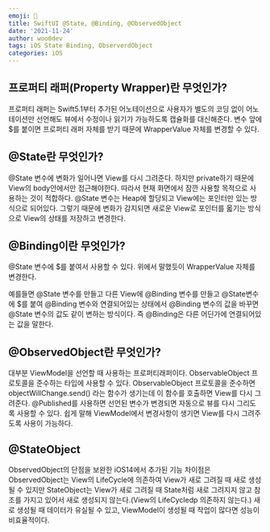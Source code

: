 ```yaml
---
emoji: 🐻
title: SwiftUI @State, @Binding, @ObservedObject
date: '2021-11-24'
author: woo0dev
tags: iOS State Binding, ObserverdObject
categories: iOS
---
```


## 프로퍼티 래퍼(Property Wrapper)란 무엇인가?
프로퍼티 래퍼는 Swift5.1부터 추가된 어노테이션으로 사용자가 별도의 코딩 없이 어노테이션만 선언해도 뷰에서 수정이나 읽기가 가능하도록 캡슐화를 대신해준다. 변수 앞에 $를 붙이면 프로퍼티 래퍼 자체를 받기 때문에 WrapperValue 자체를 변경할 수 있다.

## @State란 무엇인가?
@State 변수에 변화가 일어나면 View를 다시 그려준다. 하지만 private하기 때문에 View의 body안에서만 접근해야한다. 따라서 현재 화면에서 잠깐 사용할 목적으로 사용하는 것이 적합하다.
@State 변수는 Heap에 할당되고 View에는 포인터만 있는 방식으로 되어있다. 그렇기 때문에 변화가 감지되면 새로운 View로 포인터를 옯기는 방식으로 View의 상태를 저장하고 변경한다.

## @Binding이란 무엇인가?
@State 변수에 $를 붙여서 사용할 수 있다. 위에서 말했듯이 WrapperValue 자체를 변경한다.

예를들면 @State 변수를 만들고 다른 View에 @Binding 변수를 만들고 @State변수에 $를 붙여 @Binding 변수와 연결되어있는 상태에서 @Binding 변수의 값을 바꾸면 @State 변수의 값도 같이 변하는 방식이다. 즉 @Binding은 다른 어딘가에 연결되어있는 값을 말한다.

## @ObservedObject란 무엇인가?
대부분 ViewModel을 선언할 때 사용하는 프로퍼티래퍼이다.
ObservableObject 프로토콜을 준수하는 타입에 사용할 수 있다.
ObservableObject 프로토콜을 준수하면 objectWillChange.send() 라는 함수가 생기는데 이 함수를 호출하면 View를 다시 그려준다.
@Published를 사용하면 선언된 변수가 변경되면 자동으로 뷰를 다시 그리도록 사용할 수 있다. 쉽게 말해 ViewModel에서 변경사항이 생기면 View를 다시 그려주도록 사용이 가능하다.

## @StateObject
ObservedObject의 단점을 보완한 iOS14에서 추가된 기능
차이점은 ObservedObject는 View의 LifeCycle에 의존하여 View가 새로 그려질 때 새로 생성될 수 있지만 StateObject는 View가 새로 그려질 때 State처럼 새로 그려지지 않고 참조를 가지고 있어서 새로 생성되지 않는다.(View의 LifeCycledp 의존하지 않는다.)
새로 생성될 때 데이터가 유실될 수 있고, ViewModel이 생성될 때 작업이 많다면 성능이 비효율적이다.